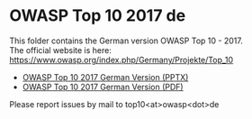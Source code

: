 # OWASP Top 10 2017 de

This folder contains the German version OWASP Top 10 - 2017.<br>
The official website is here: https://www.owasp.org/index.php/Germany/Projekte/Top_10

* [OWASP Top 10 2017 German Version (PPTX)](https://github.com/OWASP/Top10/blob/master/2017/de/OWASP%20Top%2010-2017_de_V1.0.pptx)
* [OWASP Top 10 2017 German Version (PDF)](https://github.com/OWASP/Top10/blob/master/2017/de/OWASP%20Top%2010-2017_de_V1.0.pdf)

Please report issues by mail to top10\<at\>owasp\<dot\>de 
